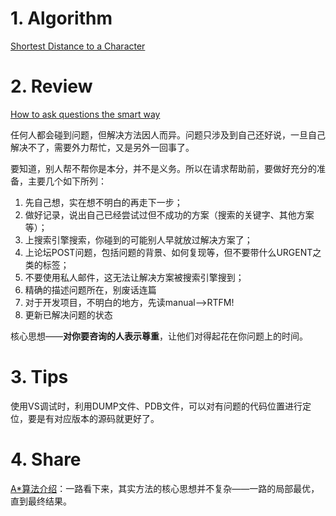 # 1. Algorithm

[Shortest Distance to a Character](<https://leetcode.com/problems/shortest-distance-to-a-character/>)



# 2. Review

[How to ask questions the smart way](<https://github.com/ryanhanwu/How-To-Ask-Questions-The-Smart-Way>)

任何人都会碰到问题，但解决方法因人而异。问题只涉及到自己还好说，一旦自己解决不了，需要外力帮忙，又是另外一回事了。

要知道，别人帮不帮你是本分，并不是义务。所以在请求帮助前，要做好充分的准备，主要几个如下所列：

1. 先自己想，实在想不明白的再走下一步；
2. 做好记录，说出自己已经尝试过但不成功的方案（搜索的关键字、其他方案等）；
3. 上搜索引擎搜索，你碰到的可能别人早就放过解决方案了；
4. 上论坛POST问题，包括问题的背景、如何复现等，但不要带什么URGENT之类的标签；
5. 不要使用私人邮件，这无法让解决方案被搜索引擎搜到；
6. 精确的描述问题所在，别废话连篇
7. 对于开发项目，不明白的地方，先读manual——>RTFM! 
8. 更新已解决问题的状态

核心思想——**对你要咨询的人表示尊重**，让他们对得起花在你问题上的时间。

# 3. Tips

使用VS调试时，利用DUMP文件、PDB文件，可以对有问题的代码位置进行定位，要是有对应版本的源码就更好了。

# 4. Share
[A*算法介绍](<https://blog.csdn.net/VVBBBBB/article/details/90521854>)：一路看下来，其实方法的核心思想并不复杂——一路的局部最优，直到最终结果。